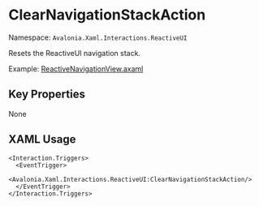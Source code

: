 # ClearNavigationStackAction

Namespace: `Avalonia.Xaml.Interactions.ReactiveUI`

Resets the ReactiveUI navigation stack.

Example: [ReactiveNavigationView.axaml](samples/BehaviorsTestApplication/Views/ReactiveUI/ReactiveNavigationView.axaml)

## Key Properties
None

## XAML Usage
```xaml
<Interaction.Triggers>
  <EventTrigger>
    <Avalonia.Xaml.Interactions.ReactiveUI:ClearNavigationStackAction/>
  </EventTrigger>
</Interaction.Triggers>
```
